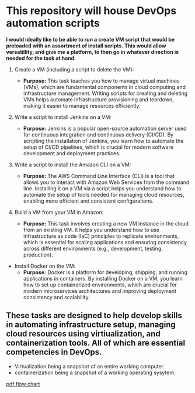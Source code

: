 # This repository will house DevOps automation scripts

**I would ideally like to be able to run a create VM script that would be preloaded with an assortment of install scripts. This would allow versatillity, and give me a platform, to then go in whatever direction is needed for the task at hand.**

1. Create a VM (including a script to delete the VM):
   - **Purpose:** This task teaches you how to manage virtual machines (VMs), which are fundamental components in cloud computing and infrastructure management. Writing scripts for creating and deleting VMs helps automate infrastructure provisioning and teardown, making it easier to manage resources efficiently.
2. Write a script to install Jenkins on a VM:
   - **Purpose:** Jenkins is a popular open-source automation server used for continuous integration and continuous delivery (CI/CD). By scripting the installation of Jenkins, you learn how to automate the setup of CI/CD pipelines, which is crucial for modern software development and deployment practices.
3. Write a script to install the Amazon CLI on a VM:
   - **Purpose:** The AWS Command Line Interface (CLI) is a tool that allows you to interact with Amazon Web Services from the command line. Installing it on a VM via a script helps you understand how to automate the setup of tools needed for managing cloud resources, enabling more efficient and consistent configurations.
4. Build a VM from your VM in Amazon:

   - **Purpose:** This task involves creating a new VM instance in the cloud from an existing VM. It helps you understand how to use infrastructure as code (IaC) principles to replicate environments, which is essential for scaling applications and ensuring consistency across different environments (e.g., development, testing, production).

- Install Docker on the VM:
  - **Purpose:** Docker is a platform for developing, shipping, and running applications in containers. By installing Docker on a VM, you learn how to set up containerized environments, which are crucial for modern microservices architectures and improving deployment consistency and scalability.

## These tasks are designed to help develop skills in automating infrastructure setup, managing cloud resources using virtiualization, and containerization tools. All of which are essential competencies in DevOps.

- Virtualization being a snapshot of an entire working computer.
- containerization being a snapshot of a working operating sysytem.

[pdf flow chart](/assests/Project-Illustration.pdf)

